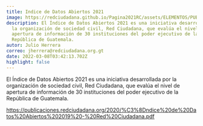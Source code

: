 ```yaml
---
title: Indice de Datos Abiertos 2021
image: https://redciudadana.github.io/Pagina2021RC/assets/ELEMENTOS/PUBLICACIONES/PUBLICACIONES/DATOS-ABIERTOS-DE-GUATEMALA.png
description: El Índice de Datos Abiertos 2021 es una iniciativa desarrollada por
  la organización de sociedad civil, Red Ciudadana, que evalúa el nivel de
  apertura de información de 30 instituciones del poder ejecutivo de la
  República de Guatemala.
autor: Julio Herrera
correo: jherrera@redciudadana.org.gt
date: 2022-03-08T03:42:13.702Z
highlight: false
---
```

<!--StartFragment-->

El Índice de Datos Abiertos 2021 es una iniciativa desarrollada por la organización de sociedad civil, Red Ciudadana, que evalúa el nivel de apertura de información de 30 instituciones del poder ejecutivo de la República de Guatemala.

https://publicaciones.redciudadana.org/2020/%C3%8Dndice%20de%20Datos%20Abiertos%202019%20-%20Red%20Ciudadana.pdf

<!--EndFragment-->